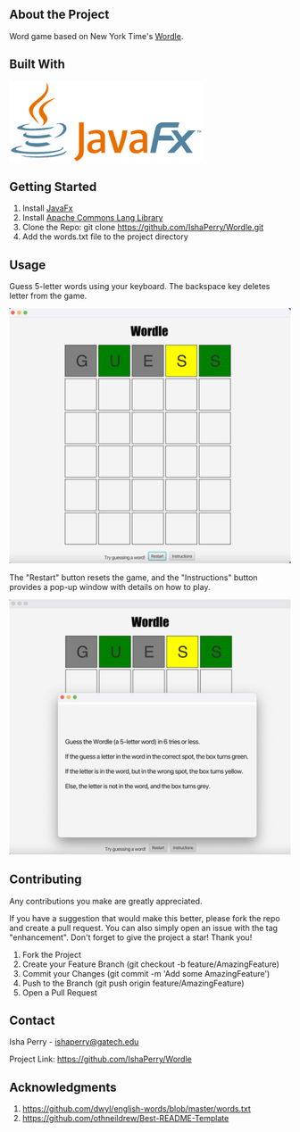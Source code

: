 ## About the Project 
Word game based on New York Time's [Wordle](https://www.nytimes.com/games/wordle/index.html). 

## Built With

![JavaFx: ](javafxlogo.png)


## Getting Started

1. Install [JavaFx](https://openjfx.io/) 
2. Install [Apache Commons Lang Library](https://commons.apache.org/proper/commons-lang/)
3. Clone the Repo: git clone https://github.com/IshaPerry/Wordle.git
4. Add the words.txt file to the project directory 



## Usage
Guess 5-letter words using your keyboard. The backspace key deletes letter from the game. 

![Example of a Guess](UsageImage.png)

The "Restart" button resets the game, and the "Instructions" button provides a pop-up window with details on how to play.

![Instruction Pane](UsageImage2.png)


## Contributing 
Any contributions you make are greatly appreciated.

If you have a suggestion that would make this better, please fork the repo and create a pull request. You can also simply open an issue with the tag "enhancement". Don't forget to give the project a star! Thank you!

1. Fork the Project
2. Create your Feature Branch (git checkout -b feature/AmazingFeature)
3. Commit your Changes (git commit -m 'Add some AmazingFeature')
4. Push to the Branch (git push origin feature/AmazingFeature)
5. Open a Pull Request


## Contact 
Isha Perry - ishaperry@gatech.edu 

Project Link: https://github.com/IshaPerry/Wordle

## Acknowledgments 
1. https://github.com/dwyl/english-words/blob/master/words.txt
2. https://github.com/othneildrew/Best-README-Template

